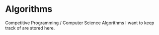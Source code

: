 # Algorithms
Competitive Programming / Computer Science Algorithms I want to keep track of are stored here.
